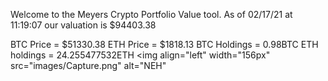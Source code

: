 Welcome to the Meyers Crypto Portfolio Value tool. 
As of 02/17/21 at 11:19:07 our valuation is $94403.38 

BTC Price = $51330.38
 ETH Price = $1818.13
BTC Holdings = 0.98BTC
 ETH holdings = 24.255477532ETH 
<img align="left" width="156px" src="images/Capture.png" alt="NEH"